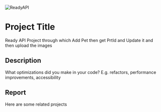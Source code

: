 
![ReadyAPI](https://github.com/AlkaChaudhary/ReadyAPIProjectwithPetID/assets/87438786/772fcf2b-32f8-49b3-84e6-3cb3accea12a)

# Project Title

Ready API Project through which Add Pet then get PrtId and Update it and then upload the images


## Description

What optimizations did you make in your code? E.g. refactors, performance improvements, accessibility


## Report

Here are some related projects
